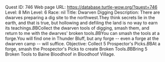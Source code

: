 Quest ID: 746
Web page URL: https://database.turtle-wow.org/?quest=746
Level: 8
Min Level: 6
Race: nil
Title: Dwarven Digging
Description: There are dwarves preparing a dig site to the northwest.They think secrets lie in the earth, and that is true, but hollowing and defiling the land is no way to earn its teachings.$B$BCollect the dwarven tools of digging, smash them, and return to me with the dwarves' broken tools.$B$BYou can smash the tools at a forge.You will find one in Thunder Bluff, but any forge -- even a forge at the dwarven camp -- will suffice.
Objective: Collect 5 Prospector's Picks.$B$BAt a forge, smash the Prospector's Picks to create Broken Tools.$B$BBring 5 Broken Tools to Baine Bloodhoof in Bloodhoof Village.
